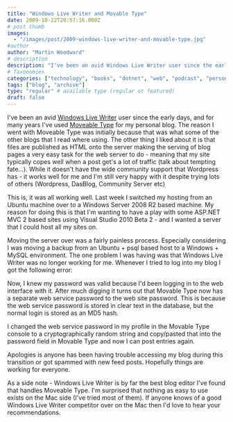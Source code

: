 ```yaml
---
title: "Windows Live Writer and Movable Type"
date: 2009-10-22T20:57:16.000Z
# post thumb
images:
  - "/images/post/2009-windows-live-writer-and-movable-type.jpg"
#author
author: "Martin Woodward"
# description
description: "I've been an avid Windows Live Writer user since the early days, and for many years I've used Moveable Type for my personal blog."
# Taxonomies
categories: ["technology", "books", "dotnet", "web", "podcast", "personal"]
tags: ["blog", "archive"]
type: "regular" # available type (regular or featured)
draft: false
---
```

I've been an avid [Windows Live Writer](http://windowslivewriter.spaces.live.com/) user since the early days, and for many years I've used [Moveable Type](http://www.movabletype.org/) for my personal blog.  The reason I went with Moveable Type was initially because that was what some of the other blogs that I read where using.  The other thing I liked about it is that files are published as HTML onto the server making the serving of blog pages a very easy task for the web server to do - meaning that my site typically copes well when a post get's a lot of traffic (talk about tempting fate...).  While it doesn't have the wide community support that Wordpress has - it works well for me and I'm still very happy with it despite trying lots of others (Wordpress, DasBlog, Community Server etc)  

This is, it was all working well. Last week I switched my hosting from an Ubuntu machine over to a Windows Server 2008 R2 based machine.  My reason for doing this is that I'm wanting to have a play with some ASP.NET MVC 2 based sites using Visual Studio 2010 Beta 2 - and I wanted a server that I could host all my sites on.  

Moving the server over was a fairly painless process.  Especially considering I was moving a backup from an Ubuntu + psql based host to a Windows + MySQL  environment.  The one problem I was having was that Windows Live Writer was no longer working for me.  Whenever I tried to log into my blog I got the following error:  

Now, I knew my password was valid because I'd been logging in to the web interface with it. After much digging it turns out that Movable Type now has a separate web service password to the web site password.  This is because the web service password is stored in clear text in the database, but the normal login is stored as an MD5 hash.  

I changed the web service password in my profile in the Movable Type console to a cryptographically random string and copy/pasted that into the password field in Movable Type and now I can post entries again.  

Apologies is anyone has been having trouble accessing my blog during this transition or got spammed with new feed posts. Hopefully things are working for everyone.  

As a side note - Windows Live Writer is by far the best blog editor I've found that handles Moveable Type.  I'm surprised that nothing as easy to use exists on the Mac side (I've tried most of them).  If anyone knows of a good Windows Live Writer competitor over on the Mac then I'd love to hear your recommendations.